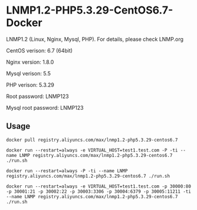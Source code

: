 # LNMP1.2-PHP5.3.29-CentOS6.7-Docker

LNMP1.2 (Linux, Nginx, Mysql, PHP). For details, please check LNMP.org

CentOS verison: 6.7 (64bit)

Nginx version: 1.8.0

Mysql verison: 5.5

PHP verison: 5.3.29

Root password: LNMP123

Mysql root password: LNMP123

## Usage

```docker pull registry.aliyuncs.com/max/lnmp1.2-php5.3.29-centos6.7```

```docker run --restart=always -e VIRTUAL_HOST=test1.test.com -P -ti --name LNMP registry.aliyuncs.com/max/lnmp1.2-php5.3.29-centos6.7 ./run.sh```

```docker run --restart=always -P -ti --name LNMP registry.aliyuncs.com/max/lnmp1.2-php5.3.29-centos6.7 ./run.sh```

```docker run --restart=always -e VIRTUAL_HOST=test1.test.com -p 30000:80 -p 30001:21 -p 30002:22 -p 30003:3306 -p 30004:6379 -p 30005:11211 -ti --name LNMP registry.aliyuncs.com/max/lnmp1.2-php5.3.29-centos6.7 ./run.sh```
